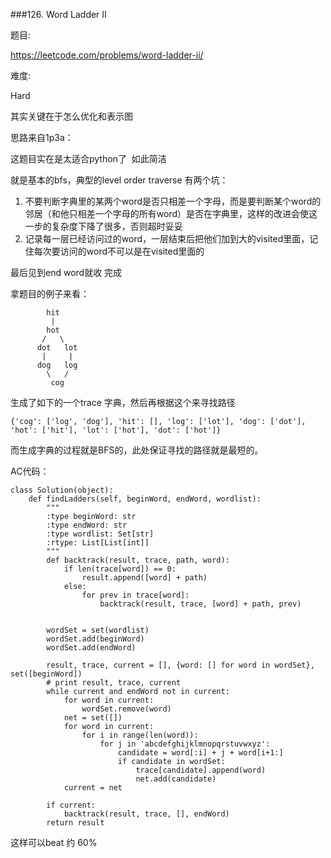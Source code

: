 ###126. Word Ladder II

题目:

<https://leetcode.com/problems/word-ladder-ii/>

难度:

Hard

其实关键在于怎么优化和表示图



思路来自1p3a：

这题目实在是太适合python了  如此简洁

就是基本的bfs，典型的level order traverse
有两个坑：

1. 不要判断字典里的某两个word是否只相差一个字母，而是要判断某个word的邻居（和他只相差一个字母的所有word）是否在字典里，这样的改进会使这一步的复杂度下降了很多，否则超时妥妥
2. 记录每一层已经访问过的word，一层结束后把他们加到大的visited里面，记住每次要访问的word不可以是在visited里面的

最后见到end word就收
完成



拿题目的例子来看：

```\
		hit
	     |
	    hot
       /   \
      dot   lot
       |     |
      dog   log
        \   /
         cog
```

生成了如下的一个trace 字典，然后再根据这个来寻找路径

`{'cog': ['log', 'dog'], 'hit': [], 'log': ['lot'], 'dog': ['dot'], 'hot': ['hit'], 'lot': ['hot'], 'dot': ['hot']}`

而生成字典的过程就是BFS的，此处保证寻找的路径就是最短的。

AC代码：

```
class Solution(object):
    def findLadders(self, beginWord, endWord, wordlist):
        """
        :type beginWord: str
        :type endWord: str
        :type wordlist: Set[str]
        :rtype: List[List[int]]
        """
        def backtrack(result, trace, path, word):
        	if len(trace[word]) == 0:
        		result.append([word] + path)
        	else:
        		for prev in trace[word]:
        			backtrack(result, trace, [word] + path, prev)


        wordSet = set(wordlist) 
        wordSet.add(beginWord)
        wordSet.add(endWord)

        result, trace, current = [], {word: [] for word in wordSet}, set([beginWord])
        # print result, trace, current
        while current and endWord not in current:
        	for word in current:
        		wordSet.remove(word)
        	net = set([])
        	for word in current:
        		for i in range(len(word)):
        			for j in 'abcdefghijklmnopqrstuvwxyz':
        				candidate = word[:i] + j + word[i+1:]
        				if candidate in wordSet:
        					trace[candidate].append(word)
        					net.add(candidate)
        	current = net

        if current:
        	backtrack(result, trace, [], endWord)
        return result
```



这样可以beat 约 60%







